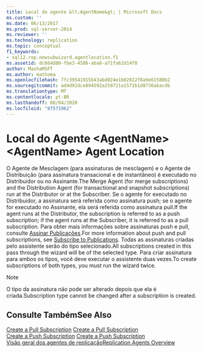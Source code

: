 ```yaml
---
title: Local do agente &lt;AgentName&gt; | Microsoft Docs
ms.custom: ''
ms.date: 06/13/2017
ms.prod: sql-server-2014
ms.reviewer: ''
ms.technology: replication
ms.topic: conceptual
f1_keywords:
- sql12.rep.newsubwizard.agentlocation.f1
ms.assetid: dc664d80-fbe3-4586-aba8-a71fa62d14f0
author: MashaMSFT
ms.author: mathoma
ms.openlocfilehash: 7fc39541915b43abd024e1b02022f8a9e61580b2
ms.sourcegitcommit: ad4d92dce894592a259721a1571b1d8736abacdb
ms.translationtype: MT
ms.contentlocale: pt-BR
ms.lasthandoff: 08/04/2020
ms.locfileid: "87571962"
---
```

# <a name="ltagentnamegt-agent-location"></a><span data-ttu-id="fcb2f-102">Local do Agente &lt;AgentName&gt;</span><span class="sxs-lookup"><span data-stu-id="fcb2f-102">&lt;AgentName&gt; Agent Location</span></span>
  <span data-ttu-id="fcb2f-103">O Agente de Mesclagem (para assinaturas de mesclagem) e o Agente de Distribuição (para assinatura transacional e de instantâneo) é executado no Distribuidor ou no Assinante.</span><span class="sxs-lookup"><span data-stu-id="fcb2f-103">The Merge Agent (for merge subscriptions) and the Distribution Agent (for transactional and snapshot subscriptions) run at the Distributor or at the Subscriber.</span></span> <span data-ttu-id="fcb2f-104">Se o agente for executado no Distribuidor, a assinatura será referida como assinatura push; se o agente for executado no Assinante, ela será referida como assinatura pull.</span><span class="sxs-lookup"><span data-stu-id="fcb2f-104">If the agent runs at the Distributor, the subscription is referred to as a push subscription; if the agent runs at the Subscriber, it is referred to as a pull subscription.</span></span> <span data-ttu-id="fcb2f-105">Para obter mais informações sobre assinaturas push e pull, consulte [Assinar Publicações](subscribe-to-publications.md).</span><span class="sxs-lookup"><span data-stu-id="fcb2f-105">For more information about push and pull subscriptions, see [Subscribe to Publications](subscribe-to-publications.md).</span></span> <span data-ttu-id="fcb2f-106">Todas as assinaturas criadas pelo assistente serão do tipo selecionado.</span><span class="sxs-lookup"><span data-stu-id="fcb2f-106">All subscriptions created in this pass through the wizard will be of the selected type.</span></span> <span data-ttu-id="fcb2f-107">Para criar assinatura para ambos os tipos, você deve executar o assistente duas vezes.</span><span class="sxs-lookup"><span data-stu-id="fcb2f-107">To create subscriptions of both types, you must run the wizard twice.</span></span>  
  
> [!NOTE]  
>  <span data-ttu-id="fcb2f-108">O tipo da assinatura não pode ser alterado depois que ela é criada.</span><span class="sxs-lookup"><span data-stu-id="fcb2f-108">Subscription type cannot be changed after a subscription is created.</span></span>  
  
## <a name="see-also"></a><span data-ttu-id="fcb2f-109">Consulte Também</span><span class="sxs-lookup"><span data-stu-id="fcb2f-109">See Also</span></span>  
 <span data-ttu-id="fcb2f-110">[Create a Pull Subscription](create-a-pull-subscription.md) </span><span class="sxs-lookup"><span data-stu-id="fcb2f-110">[Create a Pull Subscription](create-a-pull-subscription.md) </span></span>  
 <span data-ttu-id="fcb2f-111">[Create a Push Subscription](create-a-push-subscription.md) </span><span class="sxs-lookup"><span data-stu-id="fcb2f-111">[Create a Push Subscription](create-a-push-subscription.md) </span></span>  
 [<span data-ttu-id="fcb2f-112">Visão geral dos agentes de replicação</span><span class="sxs-lookup"><span data-stu-id="fcb2f-112">Replication Agents Overview</span></span>](agents/replication-agents-overview.md)  
  
  
